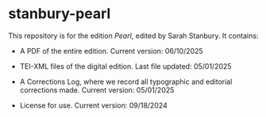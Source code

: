 # stanbury-pearl

This repository is for the edition _Pearl_, edited by Sarah Stanbury. It contains:

- A PDF of the entire edition. Current version: 06/10/2025

- TEI-XML files of the digital edition. Last file updated: 05/01/2025

- A Corrections Log, where we record all typographic and editorial corrections made. Current version: 05/01/2025

- License for use. Current version: 09/18/2024
